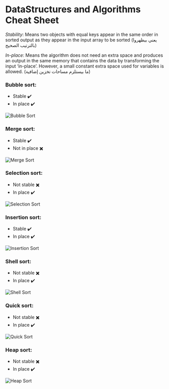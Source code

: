 # DataStructures and Algorithms Cheat Sheet

*Stability*: Means two objects with equal keys appear in the same order in sorted output as they appear in the input array to be sorted (يعني بيظهروا بالترتيب الصحيح)

*In-place*: Means the algorithm does not need an extra space and produces an output in the same memory that contains the data by transforming the input ‘in-place’. However, a small constant extra space used for variables is allowed. (ما بيستلزم مساحات تخزين إضافية)


### Bubble sort:
- Stable :heavy_check_mark:
- In place :heavy_check_mark:

 ![Bubble Sort](https://upload.wikimedia.org/wikipedia/commons/c/c8/Bubble-sort-example-300px.gif)



### Merge sort:
- Stable :heavy_check_mark:
- Not in place :heavy_multiplication_x:

 ![Merge Sort](https://upload.wikimedia.org/wikipedia/commons/thumb/c/cc/Merge-sort-example-300px.gif/220px-Merge-sort-example-300px.gif)

### Selection sort:
- Not stable :heavy_multiplication_x:
- In place :heavy_check_mark:

 ![Selection Sort](https://upload.wikimedia.org/wikipedia/commons/9/94/Selection-Sort-Animation.gif)


### Insertion sort:
- Stable :heavy_check_mark:
- In place :heavy_check_mark:

 ![Insertion Sort](https://upload.wikimedia.org/wikipedia/commons/0/0f/Insertion-sort-example-300px.gif)

### Shell sort:
- Not stable :heavy_multiplication_x:
- In place :heavy_check_mark:

 ![Shell Sort](https://i.makeagif.com/media/8-25-2016/mKGEkd.gif)


### Quick sort:
- Not stable :heavy_multiplication_x:
- In place :heavy_check_mark:

 ![Quick Sort](https://upload.wikimedia.org/wikipedia/commons/9/9c/Quicksort-example.gif)
 
### Heap sort:
- Not stable :heavy_multiplication_x:
- In place :heavy_check_mark:

 ![Heap Sort](https://upload.wikimedia.org/wikipedia/commons/f/fe/Heap_sort_example.gif)
 


